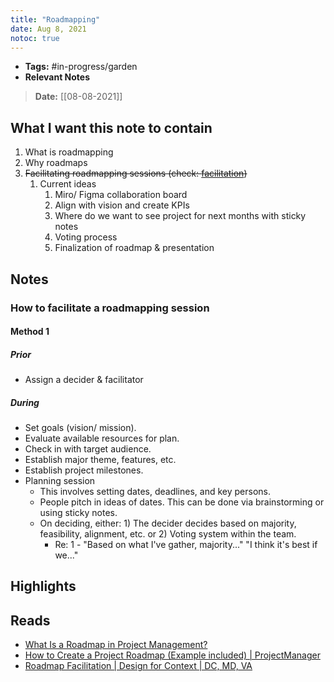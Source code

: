 ```yaml
---
title: "Roadmapping"
date: Aug 8, 2021
notoc: true
---
```


- **Tags:**  #in-progress/garden 
- **Relevant Notes**

> **Date:** [[08-08-2021]]

## What I want this note to contain
1. What is roadmapping
2. Why roadmaps
3. ~~Facilitating roadmapping sessions (check: [facilitation](moc/facilitation.md))~~
	1. Current ideas
		1. Miro/ Figma collaboration board
		2. Align with vision and create KPIs
		3. Where do we want to see project for next months with sticky notes
		4. Voting process
		5. Finalization of roadmap & presentation

## Notes
### How to facilitate a roadmapping session
#### Method 1
##### Prior
- Assign a decider & facilitator
##### During
- Set goals (vision/ mission).
- Evaluate available resources for plan.
- Check in with target audience.
- Establish major theme, features, etc.
- Establish project milestones.
- Planning session
	- This involves setting dates, deadlines, and key persons.
	- People pitch in ideas of dates. This can be done via brainstorming or using sticky notes.
	- On deciding, either: 1) The decider decides based on majority, feasibility, alignment, etc. or 2) Voting system within the team.
		- Re: 1 - "Based on what I've gather, majority..." "I think it's best if we..."



## Highlights

## Reads
- [What Is a Roadmap in Project Management?](https://www.wrike.com/project-management-guide/faq/what-is-a-roadmap-in-project-management/)
- [How to Create a Project Roadmap (Example included) | ProjectManager](https://www.projectmanager.com/blog/tips-for-project-roadmap)
- [Roadmap Facilitation | Design for Context | DC, MD, VA](https://www.designforcontext.com/services/roadmap-facilitation)